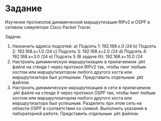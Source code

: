 # Задание

Изучение протоколов динамической маршрутизации RIPv2 и OSPF в сетевом симуляторе Cisco Packet Tracer.

Задачи:
1.	Назначить адреса подсетей:
a)	Подсеть 1: 192.168.x.0 /24
b)	Подсеть 2: 192.168.x+1.0 /24
c)	Подсеть 3: 192.168.x+2.0 /24
d)	Подсеть 4: 192.168.x+3.0 /24
e)	Подсеть 5 (В задаче III): 192.168.x+10.0 /24
2.	Настроить динамическую маршрутизацию в прилагаемом .pkt файле на стенде I через протокол RIPv2 так, чтобы пинг любым хостом или маршрутизатором любого другого хоста или маршрутизатора был успешным. Представить отдельным .pkt файлом. 
3.	Настроить динамическую маршрутизацию в сети в прилагаемом .pkt файле на стенде II через протокол OSPF так, чтобы пинг любым хостом или маршрутизатором любого другого хоста или маршрутизатора был успешным. Разделить при этом сеть на области OSPF в соответствии со схемой. Выполнить указания в лабораторной работе. Представить отдельным .pkt файлом. 

